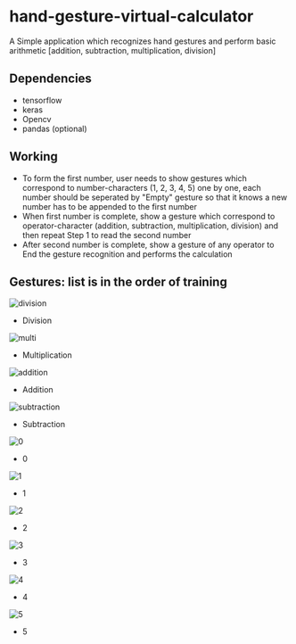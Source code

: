 # hand-gesture-virtual-calculator
A Simple application which recognizes hand gestures and perform basic arithmetic [addition, subtraction, multiplication, division]

## Dependencies
* tensorflow
* keras
* Opencv 
* pandas (optional)

## Working
* To form the first number, user needs to show gestures which correspond to number-characters (1, 2, 3, 4, 5) one by one, each number should be seperated by "Empty" gesture so that it knows a new number has to be appended to the first number
* When first number is complete, show a gesture which correspond to operator-character (addition, subtraction, multiplication, division) and then repeat Step 1 to read the second number
* After second number is complete, show a gesture of any operator to End the gesture recognition and performs the calculation

## Gestures: list is in the order of training
![division](https://user-images.githubusercontent.com/31381335/115984242-9d3a9500-a5c3-11eb-9183-c0992b60e3c8.jpg)
* Division


![multi](https://user-images.githubusercontent.com/31381335/115984396-93fdf800-a5c4-11eb-8ed3-e18b9bb0f54b.jpg)
* Multiplication


![addition](https://user-images.githubusercontent.com/31381335/115984415-9c563300-a5c4-11eb-974c-a989481ecef3.jpg)
* Addition


![subtraction](https://user-images.githubusercontent.com/31381335/115984517-14bcf400-a5c5-11eb-8567-bcfb3725ffc1.jpg)
* Subtraction


![0](https://user-images.githubusercontent.com/31381335/115984440-abd57c00-a5c4-11eb-80cb-4a9c4873cc38.jpg)
* 0


![1](https://user-images.githubusercontent.com/31381335/115984489-f8b95280-a5c4-11eb-8c86-e8e07cc463f0.jpg)
* 1


![2](https://user-images.githubusercontent.com/31381335/115984497-fe169d00-a5c4-11eb-8b93-668b4cde2d52.jpg)
* 2


![3](https://user-images.githubusercontent.com/31381335/115984450-c14aa600-a5c4-11eb-916a-3fa992da077a.JPG)
* 3


![4](https://user-images.githubusercontent.com/31381335/115984456-c60f5a00-a5c4-11eb-9fa3-9ce2ce6d42ab.JPG)
* 4


![5](https://user-images.githubusercontent.com/31381335/115984462-cb6ca480-a5c4-11eb-8f4c-09280742444d.JPG)
* 5

